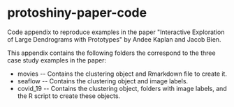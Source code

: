 # protoshiny-paper-code

Code appendix to reproduce examples in the paper "Interactive Exploration of Large Dendrograms with Prototypes" by Andee Kaplan and Jacob Bien.

This appendix contains the following folders the correspond to the three case study examples in the paper:

- movies -- Contains the clustering object and Rmarkdown file to create it.
- seaflow -- Contains the clustering object and image labels.
- covid_19 -- Contains the clustering object, folders with image labels, and the R script to create these objects.




